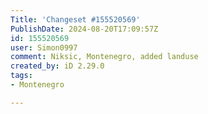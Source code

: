 ```yaml
---
Title: 'Changeset #155520569'
PublishDate: 2024-08-20T17:09:57Z
id: 155520569
user: Simon0997
comment: Niksic, Montenegro, added landuse
created_by: iD 2.29.0
tags:
- Montenegro

---
```

